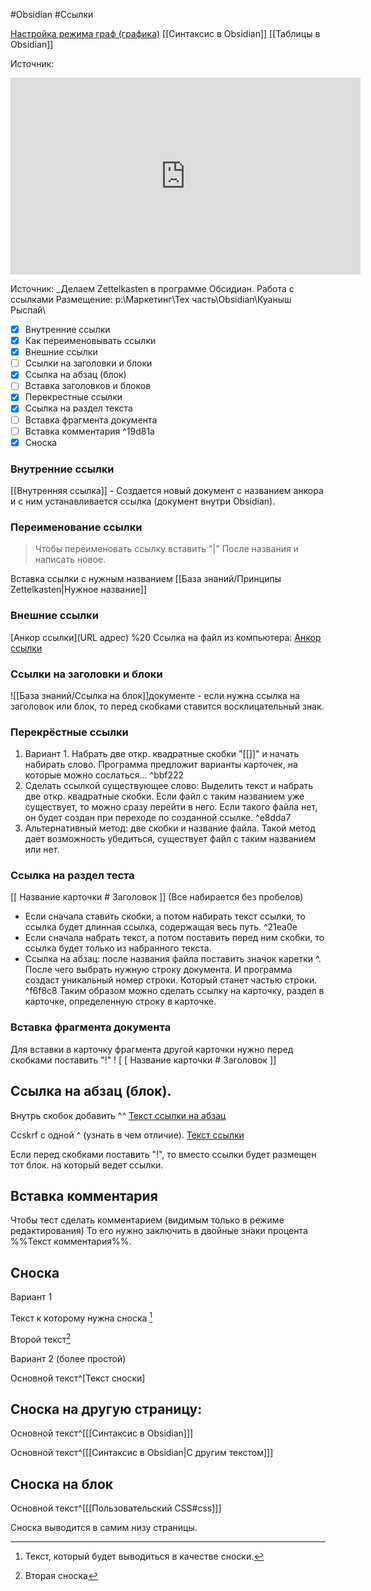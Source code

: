 #Obsidian #Ссылки 

[Настройка режима граф (графика)](Настройка%20режима%20граф%20(графика).md)
[[Синтаксис в Obsidian]]
[[Таблицы в Obsidian]]

Источник:
<iframe width="560" height="315" src="https://www.youtube.com/embed/d8fXEhWy_rY" title="YouTube video player" frameborder="0" allow="accelerometer; autoplay; clipboard-write; encrypted-media; gyroscope; picture-in-picture" allowfullscreen></iframe>


Источник: _Делаем Zettelkasten в программе Обсидиан. Работа с ссылками
Размещение: p:\Маркетинг\Тех часть\Obsidian\Куаныш Рыспай\

- [x] Внутренние ссылки
- [x] Как переименовывать ссылки
- [x] Внешние ссылки
- [ ] Ссылки на заголовки и блоки
- [x] Ссылка на абзац (блок)
- [ ] Вставка заголовков и блоков
- [x] Перекрестные ссылки
- [x] Ссылка на раздел текста
- [ ] Вставка фрагмента документа
- [ ] Вставка комментария ^19d81a
- [x] Сноска

### Внутренние ссылки

[[Внутренняя ссылка]] - Создается новый документ с названием анкора и с ним устанавливается ссылка (документ внутри Obsidian).

### Переименование ссылки

> Чтобы переименовать ссылку вставить "|" После названия и написать новое.  


Вставка ссылки с нужным названием [[База знаний/Принципы Zettelkasten|Нужное название]]

### Внешние ссылки
[Анкор ссылки](URL адрес)
%20
Ссылка на файл из компьютера:
[Анкор ссылки](file:p:) 

### Ссылки на заголовки и блоки
![[База знаний/Ссылка на блок]]документе - если нужна ссылка на заголовок или блок, то перед скобками ставится восклицательный знак.

### Перекрёстные ссылки
1. Вариант 1. Набрать две откр. квадратные скобки "[[]]" и начать набирать слово. Программа предложит варианты карточек, на которые можно сослаться... ^bbf222
2. Сделать ссылкой существующее слово: Выделить текст и набрать две откр. квадратные скобки. Если файл с таким названием уже существует, то можно сразу перейти в него. Если такого файла нет, он будет создан при переходе по созданной ссылке.   ^e8dda7
3. Альтернативный метод: две скобки и название файла. Такой метод дает возможность убедиться, существует файл с таким названием или нет.

### Ссылка на раздел теста
[[  Название карточки # Заголовок ]]
(Все набирается без пробелов)
- Если сначала ставить скобки, а потом набирать текст ссылки, то ссылка будет длинная ссылка, содержащая весь путь.  ^21ea0e
- Если сначала набрать текст, а потом поставить перед ним скобки, то ссылка будет только из набранного текста.
- Ссылка на абзац:  после названия файла поставить значок каретки ^. После чего выбрать нужную строку документа. И программа создаст уникальный номер строки. Который станет частью строки. ^f6f8c8
Таким образом можно сделать ссылку на карточку, раздел в карточке, определенную строку в карточке.

### Вставка фрагмента документа

Для вставки в карточку фрагмента другой карточки нужно перед скобками поставить "!"
! [ [  Название карточки # Заголовок ]]

## Ссылка на абзац (блок).
Внутрь скобок добавить ^^
[Текст ссылки на абзац](Теги.md#^c986b2)

Ccskrf c одной ^ (узнать в чем отличие).
[Текст ссылки](#^e8dda7)

Если перед скобками поставить "!", то вместо ссылки будет размещен тот блок. на который ведет ссылки.

## Вставка комментария

Чтобы тест сделать комментарием (видимым только в режиме редактирования) То его нужно заключить в двойные знаки процента %%Текст комментария%%.


## Сноска

Вариант 1

Текст к которому нужна сноска [^1]

Второй текст[^2]


[^1]:Текст, который будет выводиться в качестве сноски.

[^2]: Вторая сноска


Вариант 2 (более простой)

Основной текст^[Текст сноски]

## Сноска на другую страницу:

Основной текст^[[[Синтаксис в Obsidian]]]

Основной текст^[[[Синтаксис в Obsidian|С другим текстом]]]

## Сноска на блок
Основной текст^[[[Пользовательский CSS#css]]]


Сноска выводится в самим низу страницы.
